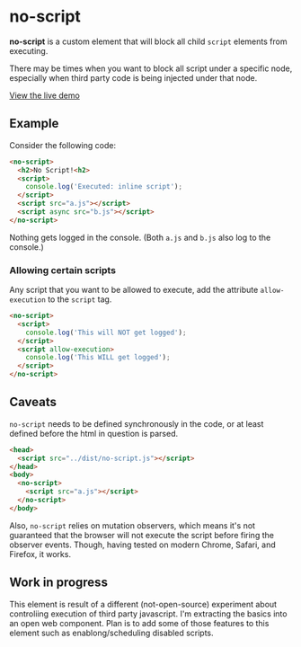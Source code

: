 # no-script

**no-script** is a custom element that will block all child `script` elements from executing. 

There may be times when you want to block all script under a specific node, especially when third party code is being injected under that node.

[View the live demo](https://pshihn.github.io/no-script/demo/)

## Example

Consider the following code:

```html
<no-script>
  <h2>No Script!<h2>
  <script>
    console.log('Executed: inline script');
  </script>
  <script src="a.js"></script>
  <script async src="b.js"></script>
</no-script>
```

Nothing gets logged in the console.
(Both `a.js` and `b.js` also log to the console.)

### Allowing certain scripts

Any script that you want to be allowed to execute, add the attribute `allow-execution` to the `script` tag.

```html
<no-script>
  <script>
    console.log('This will NOT get logged');
  </script>
  <script allow-execution>
    console.log('This WILL get logged');
  </script>
</no-script>
```


## Caveats
`no-script` needs to be defined synchronously in the code, or at least defined before the html in question is parsed. 

```html
<head>
  <script src="../dist/no-script.js"></script>
</head>
<body>
  <no-script>
    <script src="a.js"></script>
  </no-script>
</body>
```

Also, `no-script` relies on mutation observers, which means it's not guaranteed that the browser will not execute the script before firing the observer events. Though, having tested on modern Chrome, Safari, and Firefox, it works.

## Work in progress
This element is result of a different (not-open-source) experiment about controliing execution of third party javascript. I'm extracting the basics into an open web component. Plan is to add some of those features to this element such as enablong/scheduling disabled scripts. 
